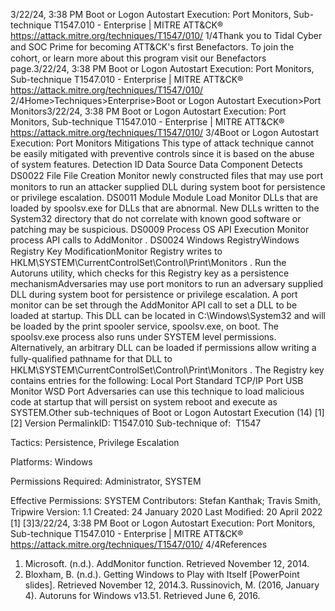 3/22/24, 3:38 PM Boot or Logon Autostart Execution: Port Monitors, Sub-technique T1547.010 - Enterprise | MITRE ATT&CK®
https://attack.mitre.org/techniques/T1547/010/ 1/4Thank you to Tidal Cyber and SOC Prime for becoming ATT&CK's ﬁrst Benefactors. To join the cohort, or learn more about this program visit our
Benefactors page.3/22/24, 3:38 PM Boot or Logon Autostart Execution: Port Monitors, Sub-technique T1547.010 - Enterprise | MITRE ATT&CK®
https://attack.mitre.org/techniques/T1547/010/ 2/4Home>Techniques>Enterprise>Boot or Logon Autostart Execution>Port Monitors3/22/24, 3:38 PM Boot or Logon Autostart Execution: Port Monitors, Sub-technique T1547.010 - Enterprise | MITRE ATT&CK®
https://attack.mitre.org/techniques/T1547/010/ 3/4Boot or Logon Autostart Execution: Port Monitors
Mitigations
This type of attack technique cannot be easily mitigated with preventive controls since it is based on the abuse of system features.
Detection
ID Data Source Data Component Detects
DS0022 File File Creation Monitor newly constructed ﬁles that may use port monitors to run an attacker
supplied DLL during system boot for persistence or privilege escalation.
DS0011 Module Module Load Monitor DLLs that are loaded by spoolsv.exe for DLLs that are abnormal. New
DLLs written to the System32 directory that do not correlate with known good
software or patching may be suspicious.
DS0009 Process OS API Execution Monitor process API calls to AddMonitor .
DS0024 Windows RegistryWindows Registry Key
ModiﬁcationMonitor Registry writes to
HKLM\SYSTEM\CurrentControlSet\Control\Print\Monitors . Run the
Autoruns utility, which checks for this Registry key as a persistence mechanismAdversaries may use port monitors to run an adversary supplied DLL during system boot for persistence or privilege escalation. A port
monitor can be set through the AddMonitor API call to set a DLL to be loaded at startup. This DLL can be located in
C:\Windows\System32 and will be loaded by the print spooler service, spoolsv.exe, on boot. The spoolsv.exe process also runs under
SYSTEM level permissions. Alternatively, an arbitrary DLL can be loaded if permissions allow writing a fully-qualiﬁed pathname for that
DLL to HKLM\SYSTEM\CurrentControlSet\Control\Print\Monitors .
The Registry key contains entries for the following:
Local Port
Standard TCP/IP Port
USB Monitor
WSD Port
Adversaries can use this technique to load malicious code at startup that will persist on system reboot and execute as SYSTEM.Other sub-techniques of Boot or Logon Autostart Execution (14)
[1]
[2]
Version PermalinkID: T1547.010
Sub-technique of:  T1547

Tactics: Persistence, Privilege Escalation

Platforms: Windows

Permissions Required: Administrator, SYSTEM

Effective Permissions: SYSTEM
Contributors: Stefan Kanthak; Travis Smith, Tripwire
Version: 1.1
Created: 24 January 2020
Last Modiﬁed: 20 April 2022
[1]
[3]3/22/24, 3:38 PM Boot or Logon Autostart Execution: Port Monitors, Sub-technique T1547.010 - Enterprise | MITRE ATT&CK®
https://attack.mitre.org/techniques/T1547/010/ 4/4References
1. Microsoft. (n.d.). AddMonitor function. Retrieved November
12, 2014.
2. Bloxham, B. (n.d.). Getting Windows to Play with Itself
[PowerPoint slides]. Retrieved November 12, 2014.3. Russinovich, M. (2016, January 4). Autoruns for Windows
v13.51. Retrieved June 6, 2016.